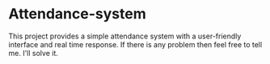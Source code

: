 # Attendance-system
This project provides a simple attendance system with a user-friendly interface and real time response.
If there is any problem then feel free to tell me. 
I'll solve it.

